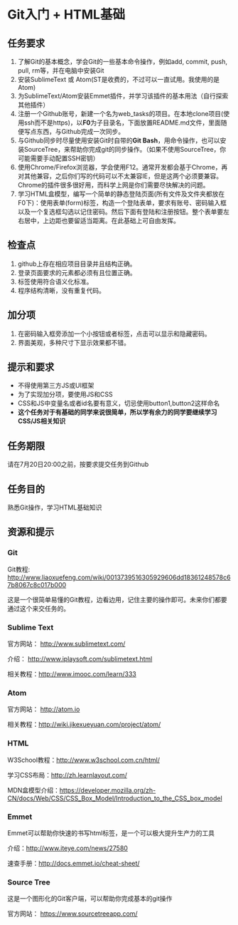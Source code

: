 # Git入门 + HTML基础

## 任务要求
1. 了解Git的基本概念，学会Git的一些基本命令操作，例如add, commit, push, pull, rm等，并在电脑中安装Git
2. 安装SublimeText 或 Atom(ST是收费的，不过可以一直试用。我使用的是Atom)
3. 为SublimeText/Atom安装Emmet插件，并学习该插件的基本用法（自行探索其他插件）
4. 注册一个Github账号，新建一个名为web_tasks的项目。在本地clone项目(使用ssh而不是https)，以**F0**为子目录名，下面放置README.md文件，里面随便写点东西，与Github完成一次同步。
5. 与Github同步时尽量使用安装Git时自带的**Git Bash**，用命令操作，也可以安装SourceTree，来帮助你完成git的同步操作。（如果不使用SourceTree，你可能需要手动配置SSH密钥）
6. 使用Chrome/Firefox浏览器，学会使用F12。通常开发都会基于Chrome，再对其他兼容，之后你们写的代码可以不太兼容IE，但是这两个必须要兼容。Chrome的插件很多很好用，而科学上网是你们需要尽快解决的问题。
7. 学习HTML盒模型，编写一个简单的静态登陆页面(所有文件及文件夹都放在F0下)：使用表单(form)标签，构造一个登陆表单，要求有账号、密码输入框以及一个复选框勾选以记住密码。然后下面有登陆和注册按钮。整个表单要左右居中，上边距也要留适当距离。在此基础上可自由发挥。

## 检查点
1. github上存在相应项目目录并且结构正确。
2. 登录页面要求的元素都必须有且位置正确。
3. 标签使用符合语义化标准。
4. 程序结构清晰，没有重复代码。

## 加分项
1. 在密码输入框旁添加一个小按钮或者标签，点击可以显示和隐藏密码。
2. 界面美观，多种尺寸下显示效果都不错。

## 提示和要求
- 不得使用第三方JS或UI框架
- 为了实现加分项，要使用JS和CSS
- CSS和JS中变量名或者id名要有意义，切忌使用button1,button2这样命名
- **这个任务对于有基础的同学来说很简单，所以学有余力的同学要继续学习CSS/JS相关知识**

## 任务期限
请在7月20日20:00之前，按要求提交任务到Github

## 任务目的
熟悉Git操作，学习HTML基础知识

## 资源和提示
### Git
Git教程:  http://www.liaoxuefeng.com/wiki/0013739516305929606dd18361248578c67b8067c8c017b000

这是一个很简单易懂的Git教程，边看边用，记住主要的操作即可。未来你们都要通过这个来交任务的。

### Sublime Text
官方网站： http://www.sublimetext.com/

介绍： http://www.iplaysoft.com/sublimetext.html

相关教程：http://www.imooc.com/learn/333

### Atom
官方网站： http://atom.io

相关教程：http://wiki.jikexueyuan.com/project/atom/

### HTML
W3School教程：http://www.w3school.com.cn/html/

学习CSS布局：http://zh.learnlayout.com/

MDN盒模型介绍：https://developer.mozilla.org/zh-CN/docs/Web/CSS/CSS_Box_Model/Introduction_to_the_CSS_box_model

### Emmet
Emmet可以帮助你快速的书写html标签，是一个可以极大提升生产力的工具

介绍：http://www.iteye.com/news/27580

速查手册：http://docs.emmet.io/cheat-sheet/

### Source Tree
这是一个图形化的Git客户端，可以帮助你完成基本的git操作

官方网站： https://www.sourcetreeapp.com/
